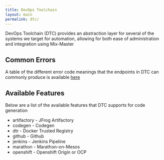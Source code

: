 ```yaml
---
title: DevOps Toolchain
layout: main
permalink: dtc/
---
```


DevOps Toolchain (DTC) provides an abstraction layer for several of the systems we target for automation, allowing for both ease of administration and integration using Mix-Master

## Common Errors
A table of the different error code meanings that the endpoints in DTC can commonly produce is available [here](errors)

## Available Features
Below are a list of the available features that DTC supports for code generation
 - artifactory - JFrog Artifactory
 - codegen - Codegen
 - dtr - Docker Trusted Registry
 - github - Github
 - jenkins - Jenkins Pipeline
 - marathon - Marathon-on-Mesos
 - openshift - Openshift Origin or OCP
